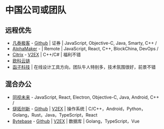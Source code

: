 # 中国公司或团队

## 远程优先
- [凡泰极客](https://www.finogeeks.com?utm_source=google&utm_medium=links&utm_campaign=remotecamp&utm_id=remotecamp&utm_term=remotecamp&utm_content=remotecamp) - [Github](https://github.com/finogeeks) | 证券 | JavaScript, Objective-C, Java, Smarty, C++ / 
- [AlphaMaker](https://www.linkedin.com/incareer/jobs/search?keywords=AlphaMaker) - | Remote | JavaScript, React, C++, BlockChina, DevOps /
- [Citrix](https://www.citrix.com/) -  [V2EX](https://v2ex.com/t/858404) | C++/C# | 福利不错
- [欧科云链](https://www.okg.com/zh-cn)
- [函子科技](https://www.functorz.com/) | 在线设计工具方向，团队牛人特别多，技术氛围很好，前景不错

## 混合办公
- [同视未来](https://www.tosee.cn?utm_source=google&utm_medium=links&utm_campaign=remotecamp&utm_id=remotecamp&utm_term=remotecamp&utm_content=remotecamp) - JavaScript, React, Electron, Objective-C, Java, Android, C++ / 
- [燧炻创新](https://fydeos.com?utm_source=google&utm_medium=links&utm_campaign=remotecamp&utm_id=remotecamp&utm_term=remotecamp&utm_content=remotecamp) - [Github](https://github.com/FydeOS) | [V2EX](https://v2ex.com/member/SharonPan) | 操作系统 | C/C++，Android，Python，Golang，Rust，Java，TypeScript，React
- [Bytebase](https://www.bytebase.com/) - [Github](https://github.com/bytebase) | [V2EX](https://www.v2ex.com/t/860272) | 数据库 | Golang，TypeScript，Vue
